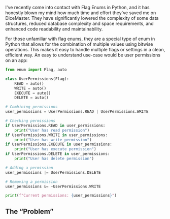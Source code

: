 I've recently come into contact with Flag Enums in Python, and it has honestly blown my mind how much time and effort they've saved me on DiceMaster. They have significantly lowered the complexity of some data structures, reduced database complexity and space requirements, and enhanced code readability and maintainability.

For those unfamiliar with flag enums, they are a special type of enum in Python that allows for the combination of multiple values using bitwise operations. This makes it easy to handle multiple flags or settings in a clean, efficient way. An easy to understand use-case would be user permissions on an app:

```python
from enum import Flag, auto

class UserPermissions(Flag):
    READ = auto()
    WRITE = auto()
    EXECUTE = auto()
    DELETE = auto()

# Combining permissions
user_permissions = UserPermissions.READ | UserPermissions.WRITE

# Checking permissions
if UserPermissions.READ in user_permissions:
    print("User has read permission")
if UserPermissions.WRITE in user_permissions:
    print("User has write permission")
if UserPermissions.EXECUTE in user_permissions:
    print("User has execute permission")
if UserPermissions.DELETE in user_permissions:
    print("User has delete permission")

# Adding a permission
user_permissions |= UserPermissions.DELETE

# Removing a permission
user_permissions &= ~UserPermissions.WRITE

print(f"Current permissions: {user_permissions}")
```

## The “Problem”